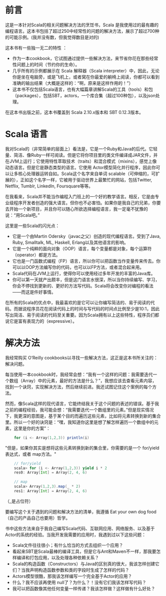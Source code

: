 # 前言

 这是一本针对Scala的相关问题解决方法的烹饪书，Scala 是我使用过的最有趣的编程语言。这本书包括了超过250中经常性的问题的解决方法，展示了超过700种的可能示例。(我并没有数，但我觉得数目是对的)

这本书有一些独一无二的特性 ：

- 作为一本cookbook，它试图通过提供一些解决方法，来节省你花在那些经常性问题上的时间（节约你的生命）。
- 几乎所有的示例都展示在 Scala 解释器（Scala interpreter）中，因此，无论你是坐在电脑旁，或是飞机上，或者窝在你最爱的躺椅上阅读，你都可以看到准确的输出结果（大概是这样的：“啊，原来是这样作用的！”）
- 这本书不仅包括Scala语言，也有大幅篇章讲解Scala的工具（tools）和包（packages），包括SBT，actors，一个库合集（超过100种包），以及json处理。

在这本书出版之前，这本书覆盖到 Scala 2.10.x版本和 SBT 0.12.3版本。

# Scala 语言

我对Scala的（非常简单的层面上）看法是，它是一个Ruby和Java的后代。它轻量、简洁、像Ruby一样可阅读。但是它将你项目里的类文件编译成JAR文件，并在JVM上运行；它使用特性萃取技术（traits）和混合模式（mixins），感觉上像动态语言。但是它是静态类型的语言。它使用 Actor模型简化并行程序，因此你可以让多核心处理器运转自如。Scala这个名字来自单词 scalable（可伸缩的，可扩展的），正如这个名字一样，它被用于驱动世界上最繁忙的网站，包括Twitter, Netflix, Tumblr, LinkedIn, Foursquare等等。

在我看来，Scala并不能当作编程入门班上的一个好的教学语言。相反，它是由专业级程序开发者创造的强大语言。但你也不必害怕。如果你是我自己的兄弟，你要去开始一个新项目，并且你可以随心所欲选择编程语言，我一定毫不犹豫的说：“用Scala吧。”

这里是一些Scala的闪光点：

- 它是一个由Martin Odersky（javac之父）创造的现代编程语言。受到了Java, Ruby, Smalltalk, ML, Haskell, Erlang以及其他语言的影响。
- 它是一个纯粹的面向对象（OOP）语言，每个变量都是对象，每个运算符（operator）都是方法。
- 它也是一门函数式编程（FP）语言，所以你可以把函数当作变量传来传去。你可以以OOP方法编写你的代码，也可以以FP方法，或者混合起来用。
- Scala代码在JVM上运行，使得你可以使用经过多年开发的丰富的Java库。
- 你可以第一天就产出颇丰，但是这门语言水很深，所以当你持续编写、学习，你会不停找到更新的、更好的方法写代码。Scala将会改变你对编程的看法——而这是件好事情。

在所有的Scala的优点中，我最喜欢的是它可以让你编写简洁的、易于阅读的代码。而据说程序员花在阅读代码上的时间与写代码的时间点比例至少是10:1，因此写出简洁、易于阅读的代码至关重要。因为Scala拥有以上这些特性，程序员们都说它是富有表现力的（expressive）。

# 解决方法

我经常购买 O’Reilly cookbooks以寻找一些解决方法，这正是这本书所关注的：解决问题。

每当使用一本cookbook时，我经常会想：“我有一个这样的问题：我需要迭代一个数组（Array）中的元素，最好的方法是什么？”，我想应该去查看元素内容，找到一个诀窍，实现解决方法，然后继续前进。我还试图记住这个案例的每个方法。

然而，像Scala这样的现代语言，它能终结我关于这个问题的表述的错误。基于我之前的编程经验，我可能会想：“我需要迭代一个数组里的元素。”但是现实情况下，我更深的意图是，基于某个目的而遍历这些元素，比如将元素转换到新的集合里。所以一个好的诀窍是：“嘿，我知道你这里是想了解怎样遍历一个数组中的元素，这里是你的方案”：
```scala
    for (i <- Array(1,2,3)) println(i)
```
"但是，如果你其实是想将这些元素转换到新的集合里，你需要的是一个 for/yield 表达式，或者 map方法。"
```scala
    // for/yield
    scala> for (i <- Array(1,2,3)) yield i * 2 
    res0: Array[Int] = Array(2, 4, 6)
    
    // map
    scala> Array(1,2,3).map(_ * 2) 
    res1: Array[Int] = Array(2, 4, 6)
```
（_是占位符）<!--此处存疑 原文是 More on that _ character shortly.-->

要编写这个关于遇到的问题和解决方法的清单，我遵循 Eat your own dog food（自己的产品自己也要用）哲学。

书中这些方法来自于我自己编写Scala代码、互联网应用、网络服务、以及基于Actor的系统的经验。当我开发我需要的应用时，我遇到过以下这些问题：

- Scala文件往往很小；有什么恰当的方式去组织一个应用？
- 看起来SBT是Scala最棒的编译工具，但是它与Ant和Maven不一样，那我要怎样编译和打包应用，以及处理各种依赖关系？
- Scala的构造函数（Constructors）与Java的区别真的很大，我该怎样创建它们？当我声明构造函数参数和类的字段时生成了怎样的代码？
- Actors模型很酷，那我该怎样编写一个完全基于Actor的应用？
- 什么？我不应该再使用 null了？为什么？！没有它们我该怎样写代码？
- 我可以把函数像其他任何变量一样传递？我该怎样做？这样做有什么好处？
